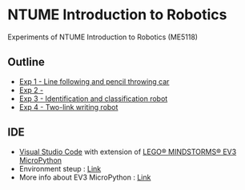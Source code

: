 # NTUME Introduction to Robotics
Experiments of NTUME Introduction to Robotics (ME5118)

## Outline
* [Exp 1 - Line following and pencil throwing car](Exp1/README.md)
* [Exp 2 - ](Exp2/README.md)
* [Exp 3 - Identification and classification robot](Exp3/README.md)
* [Exp 4 - Two-link writing robot](Exp4/README.md)

## IDE
* [Visual Studio Code](https://code.visualstudio.com/) with extension of [LEGO® MINDSTORMS® EV3 MicroPython](https://marketplace.visualstudio.com/items?itemName=lego-education.ev3-micropython) 
* Environment steup : [Link](https://education.lego.com/en-us/product-resources/mindstorms-ev3/teacher-resources/python-for-ev3)
* More info about EV3 MicroPython : [Link](https://pybricks.com/ev3-micropython/index.html)
